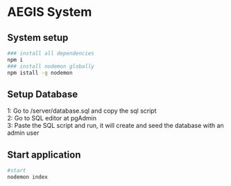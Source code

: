 # AEGIS System

## System setup

```bash
### install all dependencies
npm i
### install nodemon globally
npm istall -g nodemon
```
## Setup Database
1: Go to /server/database.sql and copy the sql script</br>
2: Go to SQL editor at pgAdmin</br>
3: Paste the SQL script and run, it will create and seed the database with an admin user

## Start application
```bash
#start
nodemon index
```